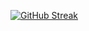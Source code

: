 [![GitHub Streak](http://github-readme-streak-stats.herokuapp.com?user=isolatednexus&theme=highcontrast&hide_border=true&border_radius=14.3&card_width=950&background=000000&ring=A0A0A0&fire=D31E6B&currStreakLabel=D31E6B&dates=C18CAA)](https://git.io/streak-stats)
